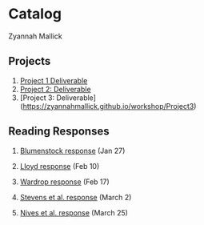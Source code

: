 # Catalog

Zyannah Mallick

## Projects

1. [Project 1 Deliverable](https://zyannahmallick.github.io/workshop/project1)
2. [Project 2: Deliverable](https://zyannahmallick.github.io/workshop/Project2)
3. [Project 3: Deliverable] (https://zyannahmallick.github.io/workshop/Project3)


## Reading Responses
1. [Blumenstock response](https://zyannahmallick.github.io/workshop/blumenstock) (Jan 27)
   
2. [Lloyd response](https://zyannahmallick.github.io/workshop/Lloyd_Response) (Feb 10)

3. [Wardrop response](https://zyannahmallick.github.io/workshop/Wardrop) (Feb 17)

4. [Stevens et al. response](https://zyannahmallick.github.io/workshop/StevensReading) (March 2)

5. [Nives et al. response](https://zyannahmallick.github.io/workshop/NivesReading) (March 25)



